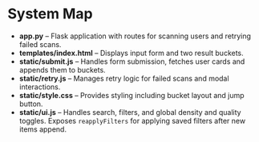 # System Map

- **app.py** – Flask application with routes for scanning users and retrying failed scans.
- **templates/index.html** – Displays input form and two result buckets.
- **static/submit.js** – Handles form submission, fetches user cards and appends them to buckets.
- **static/retry.js** – Manages retry logic for failed scans and modal interactions.
- **static/style.css** – Provides styling including bucket layout and jump button.
- **static/ui.js** – Handles search, filters, and global density and quality toggles. Exposes `reapplyFilters` for applying saved filters after new items append.
